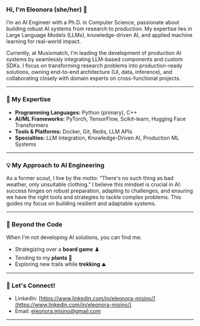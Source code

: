 

<!--
**EleMisi/EleMisi** is a ✨ _special_ ✨ repository because its `README.md` (this file) appears on your GitHub profile.

Here are some ideas to get you started:

- 🔭 I’m currently working on ...
- 🌱 I’m currently learning ...
- 👯 I’m looking to collaborate on ...
- 🤔 I’m looking for help with ...
- 💬 Ask me about ...
- 📫 How to reach me: ...
- 😄 Pronouns: ...
- ⚡ Fun fact: ...
-->

### Hi, I'm Eleonora (she/her)  👋

I’m an AI Engineer with a Ph.D. in Computer Science, passionate about building robust AI systems from research to production. My expertise lies in Large Language Models (LLMs), knowledge-driven AI, and applied machine learning for real-world impact.

Currently, at Musixmatch, I’m leading the development of production AI systems by seamlessly integrating LLM-based components and custom SDKs. I focus on transforming research problems into production-ready solutions, owning end-to-end architecture (UI, data, inference), and collaborating closely with domain experts on cross-functional projects.

---

### 🚀 My Expertise

* **Programming Languages:** Python (primary), C++
* **AI/ML Frameworks:** PyTorch, TensorFlow, Scikit-learn, Hugging Face Transformers
* **Tools & Platforms:** Docker, Git, Redis, LLM APIs
* **Specialties:** LLM Integration, Knowledge-Driven AI, Production ML Systems

---

### 💡 My Approach to AI Engineering

As a former scout, I live by the motto: "There's no such thing as bad weather, only unsuitable clothing." I believe this mindset is crucial in AI: success hinges on robust preparation, adapting to challenges, and ensuring we have the right tools and strategies to tackle complex problems. This guides my focus on building resilient and adaptable systems.

---

### 🌸 Beyond the Code

When I'm not developing AI solutions, you can find me:

* Strategizing over a **board game** ♟️
* Tending to my **plants** 🌿
* Exploring new trails while **trekking** ⛰️

---

### 💬 Let's Connect!

* LinkedIn: [https://www.linkedin.com/in/eleonora-misino/](https://www.linkedin.com/in/eleonora-misino/)
* Email: eleonora.misino@gmail.com

---
